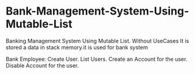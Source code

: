 # Bank-Management-System-Using-Mutable-List
Banking Management System Using Mutable List.
Without UseCases
It is stored a data in stack memory.it is used for bank system

Bank Employee:
Create User.
List Users.
Create an Account for the user. 
Disable Account for the user.
